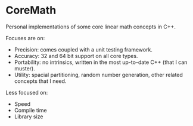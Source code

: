 # CoreMath
Personal implementations of some core linear math concepts in C++.

Focuses are on:
- Precision: comes coupled with a unit testing framework.
- Accuracy: 32 and 64 bit support on all core types.
- Portability: no intrinsics, written in the most up-to-date C++ (that I can muster).
- Utility: spacial partitioning, random number generation, other related concepts that I need.

Less focused on:
- Speed
- Compile time
- Library size
